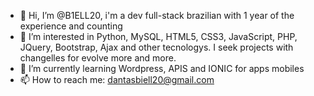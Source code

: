 - 👋 Hi, I’m @B1ELL20, i'm a dev full-stack brazilian with 1 year of the experience and counting
- 👀 I’m interested in Python, MySQL, HTML5, CSS3, JavaScript, PHP, JQuery, Bootstrap, Ajax and other tecnologys. I seek projects with changelles for evolve more and more.
- 🌱 I’m currently learning Wordpress, APIS and IONIC for apps mobiles
- 📫 How to reach me: dantasbiell20@gmail.com

